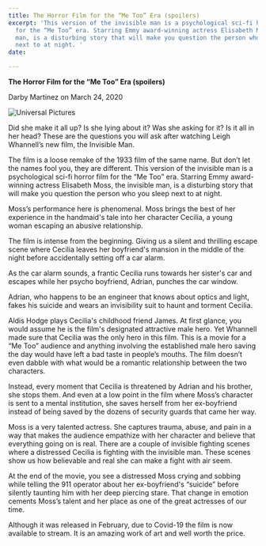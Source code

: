 ```yaml
---
title: The Horror Film for the “Me Too” Era (spoilers)
excerpt: 'This version of the invisible man is a psychological sci-fi horror film
  for the “Me Too” era. Starring Emmy award-winning actress Elisabeth Moss, the invisible
  man, is a disturbing story that will make you question the person who you sleep
  next to at night. '
date: 

---
```

**The Horror Film for the “Me Too” Era (spoilers)**

Darby Martinez on March 24, 2020

![Universal Pictures](/upload/invisible-man-moss.jpg "Universal Pictures")

Did she make it all up? Is she lying about it? Was she asking for it? Is it all in her head? These are the questions you will ask after watching Leigh Whannell’s new film, the Invisible Man.

The film is a loose remake of the 1933 film of the same name. But don’t let the names fool you, they are different. This version of the invisible man is a psychological sci-fi horror film for the “Me Too” era. Starring Emmy award-winning actress Elisabeth Moss, the invisible man, is a disturbing story that will make you question the person who you sleep next to at night.

Moss’s performance here is phenomenal. Moss brings the best of her experience in the handmaid's tale into her character Cecilia, a young woman escaping an abusive relationship.

The film is intense from the beginning. Giving us a silent and thrilling escape scene where Cecilia leaves her boyfriend's mansion in the middle of the night before accidentally setting off a car alarm.

As the car alarm sounds, a frantic Cecilia runs towards her sister's car and escapes while her psycho boyfriend, Adrian, punches the car window.

Adrian, who happens to be an engineer that knows about optics and light, fakes his suicide and wears an invisibility suit to haunt and torment Cecilia.

Aldis Hodge plays Cecilia's childhood friend James. At first glance, you would assume he is the film's designated attractive male hero. Yet Whannell made sure that Cecilia was the only hero in this film. This is a movie for a “Me Too” audience and anything involving the established male hero saving the day would have left a bad taste in people’s mouths. The film doesn’t even dabble with what would be a romantic relationship between the two characters.

Instead, every moment that Cecilia is threatened by Adrian and his brother, she stops them. And even at a low point in the film where Moss’s character is sent to a mental institution, she saves herself from her ex-boyfriend instead of being saved by the dozens of security guards that came her way.

Moss is a very talented actress. She captures trauma, abuse, and pain in a way that makes the audience empathize with her character and believe that everything going on is real. There are a couple of invisible fighting scenes where a distressed Cecilia is fighting with the invisible man. These scenes show us how believable and real she can make a fight with air seem.

At the end of the movie, you see a distressed Moss crying and sobbing while telling the 911 operator about her ex-boyfriend's “suicide” before silently taunting him with her deep piercing stare. That change in emotion cements Moss’s talent and her place as one of the great actresses of our time.

Although it was released in February, due to Covid-19 the film is now available to stream. It is an amazing work of art and well worth the price.
